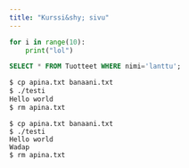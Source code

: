 ```yaml
---
title: "Kurssi&shy; sivu"
---
```


```python
for i in range(10):
    print("lol")
```

```sql
SELECT * FROM Tuotteet WHERE nimi='lanttu';
```

```bash
$ cp apina.txt banaani.txt
$ ./testi
Hello world
$ rm apina.txt
```

```console
$ cp apina.txt banaani.txt
$ ./testi
Hello world
Wadap
$ rm apina.txt
```